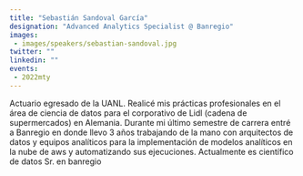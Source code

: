 ```yaml
---
title: "Sebastián Sandoval García"
designation: "Advanced Analytics Specialist @ Banregio"
images:
 - images/speakers/sebastian-sandoval.jpg
twitter: ""
linkedin: ""
events:
 - 2022mty
---
```


Actuario egresado de la UANL. Realicé mis prácticas profesionales en el área de ciencia de datos para el corporativo de Lidl (cadena de supermercados) en Alemania. Durante mi último semestre de carrera entré a Banregio en donde llevo 3 años trabajando de la mano con arquitectos de datos y equipos analíticos para la implementación de modelos analíticos en la nube de aws y automatizando sus ejecuciones. Actualmente es científico de datos Sr. en banregio